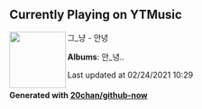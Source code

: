 ## Currently Playing on YTMusic

[<img align="left" width="100" src="https://lh3.googleusercontent.com/dwlPxZVyQqDSu5rDLvtlBGp0-1WF-DLxbGUWjgc_RSD-5U5Y7nGFVFAGsHbQguMIElaU5yNQVU_ZOs4">](https://music.youtube.com/watch?v=jPbrVlxwBTo)

그_냥 - 안녕

**Albums**: 안_녕..

Last updated at 02/24/2021 10:29

#### Generated with [20chan/github-now](https://github.com/20chan/github-now)


<!--
**20chan/20chan** is a ✨ _special_ ✨ repository because its `README.md` (this file) appears on your GitHub profile.

Here are some ideas to get you started:

- 🔭 I’m currently working on ...
- 🌱 I’m currently learning ...
- 👯 I’m looking to collaborate on ...
- 🤔 I’m looking for help with ...
- 💬 Ask me about ...
- 📫 How to reach me: ...
- 😄 Pronouns: ...
- ⚡ Fun fact: ...
-->
